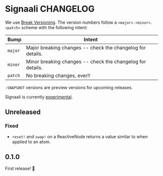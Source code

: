# Signaali CHANGELOG

We use [Break Versioning][breakver]. The version numbers follow a `<major>.<minor>.<patch>` scheme with the following intent:

| Bump    | Intent                                                     |
| ------- | ---------------------------------------------------------- |
| `major` | Major breaking changes -- check the changelog for details. |
| `minor` | Minor breaking changes -- check the changelog for details. |
| `patch` | No breaking changes, ever!!                                |

`-SNAPSHOT` versions are preview versions for upcoming releases.

[breakver]: https://github.com/ptaoussanis/encore/blob/master/BREAK-VERSIONING.md

Signaali is currently [experimental](https://github.com/topics/metosin-experimental).

## Unreleased

### Fixed

- `reset!` and `swap!` on a ReactiveNode returns a value similar to when applied to an atom.

## 0.1.0

First release! 🎉
